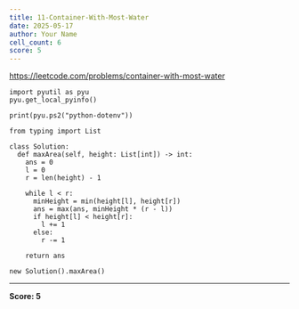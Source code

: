 ```yaml
---
title: 11-Container-With-Most-Water
date: 2025-05-17
author: Your Name
cell_count: 6
score: 5
---
```


https://leetcode.com/problems/container-with-most-water


```
import pyutil as pyu
pyu.get_local_pyinfo()
```


```
print(pyu.ps2("python-dotenv"))
```


```
from typing import List
```


```
class Solution:
  def maxArea(self, height: List[int]) -> int:
    ans = 0
    l = 0
    r = len(height) - 1

    while l < r:
      minHeight = min(height[l], height[r])
      ans = max(ans, minHeight * (r - l))
      if height[l] < height[r]:
        l += 1
      else:
        r -= 1

    return ans
```


```
new Solution().maxArea()
```


---
**Score: 5**